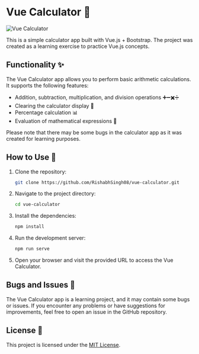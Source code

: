 # Vue Calculator 🧮

![Vue Calculator](/image.png)

This is a simple calculator app built with Vue.js + Bootstrap. The project was created as a learning exercise to practice Vue.js concepts.

## Functionality ✨

The Vue Calculator app allows you to perform basic arithmetic calculations. It supports the following features:

- Addition, subtraction, multiplication, and division operations ➕➖✖️➗
- Clearing the calculator display 🔄
- Percentage calculation 📊
- Evaluation of mathematical expressions 🧾

Please note that there may be some bugs in the calculator app as it was created for learning purposes.

## How to Use 🚀

1. Clone the repository:

   ```bash
   git clone https://github.com/RishabhSingh08/vue-calculator.git
   ```

2. Navigate to the project directory:

   ```bash
   cd vue-calculator
   ```

3. Install the dependencies:

   ```bash
   npm install
   ```

4. Run the development server:

   ```bash
   npm run serve
   ```

5. Open your browser and visit the provided URL to access the Vue Calculator.

## Bugs and Issues 🐞

The Vue Calculator app is a learning project, and it may contain some bugs or issues. If you encounter any problems or have suggestions for improvements, feel free to open an issue in the GitHub repository.

## License 📝

This project is licensed under the [MIT License](LICENSE).
